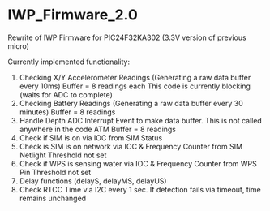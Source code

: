 # IWP_Firmware_2.0
Rewrite of IWP Firmware for PIC24F32KA302 (3.3V version of previous micro)

Currently implemented functionality:

1. Checking X/Y Accelerometer Readings (Generating a raw data buffer every 10ms)
	Buffer = 8 readings each
	This code is currently blocking (waits for ADC to complete)
2. Checking Battery Readings (Generating a raw data buffer every 30 minutes)
	Buffer = 8 readings
3. Handle Depth ADC Interrupt Event to make data buffer. This is not called anywhere in the code ATM
	Buffer = 8 readings
4. Check if SIM is on via IOC from SIM Status
5. Check is SIM is on network via IOC & Frequency Counter from SIM Netlight
	Threshold not set
6. Check if WPS is sensing water via IOC & Frequency Counter from WPS Pin
	Threshold not set
7. Delay functions (delayS, delayMS, delayUS)
8. Check RTCC Time via I2C every 1 sec. 
 	If detection fails via timeout, time remains unchanged
